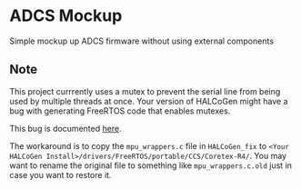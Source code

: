 # ADCS Mockup

Simple mockup up ADCS firmware without using external components

## Note
This project currrently uses a mutex to prevent the serial line from being used by multiple threads at once.
Your version of HALCoGen might have a bug with generating FreeRTOS code that enables mutexes.

This bug is documented [here](http://e2e.ti.com/support/microcontrollers/hercules/f/312/p/626490/2320355).

The workaround is to copy the `mpu_wrappers.c` file in `HALCoGen_fix` to `<Your HALCoGen Install>/drivers/FreeRTOS/portable/CCS/Coretex-R4/`.
You may want to rename the original file to something like `mpu_wrappers.c.old` just in case you want to restore it.
